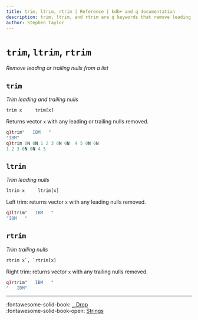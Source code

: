 ```yaml
---
title: trim, ltrim, rtrim | Reference | kdb+ and q documentation
description: trim, ltrim, and rtrim are q keywords that remove leading or trailing spaces from a string.
author: Stephen Taylor
---
```

# `trim`, `ltrim`, `rtrim`

_Remove leading or trailing nulls from a list_




## `trim`

_Trim leading and trailing nulls_

```txt
trim x     trim[x]
```

Returns vector `x` with any leading or trailing nulls removed.

```q
q)trim"   IBM   "
"IBM"
q)trim 0N 0N 1 2 3 0N 0N  4 5 0N 0N
1 2 3 0N 0N 4 5
```


## `ltrim`

_Trim leading nulls_

```txt
ltrim x     ltrim[x]
```

Left trim: returns vector `x` with any leading nulls removed.

```q
q)ltrim"   IBM   "
"IBM   "
```


## `rtrim`

_Trim trailing nulls_

```txt
rtrim x`, `rtrim[x]
```

Right trim: returns vector `x` with any trailing nulls removed.

```q
q)rtrim"   IBM   "
"   IBM"
```


----
:fontawesome-solid-book:
[`_` Drop](drop.md)
<br>
:fontawesome-solid-book-open:
[Strings](../basics/strings.md)

